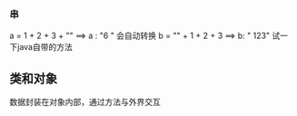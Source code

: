 ### 串

a = 1 + 2 + 3 + "" 		==>		a : "6 "
会自动转换
b = "" + 1 + 2 + 3		==>		b: " 123"
试一下java自带的方法

## 类和对象

数据封装在对象内部，通过方法与外界交互